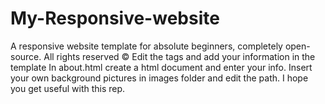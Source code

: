 # My-Responsive-website
A responsive website template for absolute beginners, completely open-source.
All rights reserved &copy; 
Edit the tags and add your information in the template
In about.html create a html document and enter your info.
Insert your own background pictures in images folder and edit the path.
I hope you get useful with this rep.
